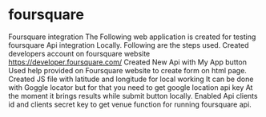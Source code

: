 # foursquare
Foursquare integration
The Following web application is created for testing foursquare Api integration Locally. Following are the steps used.
Created developers account on foursquare website https://developer.foursquare.com/
Created New Api with My App button 
Used help provided on Foursquare website to create form on html page.
Created JS file with latitude and longitude for local working
It can be done with Goggle locator but for that you need to get google location api key
At the moment it brings results while submit button locally.
Enabled Api clients id and clients secret key to get venue function for running foursquare api.
